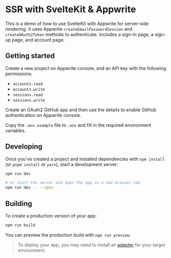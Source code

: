 # SSR with SvelteKit & Appwrite

This is a demo of how to use SvelteKit with Appwrite for server-side rendering. It uses Appwrite `createEmailPasswordSession` and `createOAuth2Token` methods to authenticate. Includes a sign-in page, a sign-up page, and account page.

## Getting started

Create a new project on Appwrite console, and an API key with the following permissions:
- `accounts.read`
- `accounts.write`
- `sessions.read`
- `sessions.write`

Create an OAuth2 GitHub app and then use the details to enable GitHub authentication on Appwrite console.

Copy the `.env.example` file to `.env` and fill in the required environment variables.

## Developing

Once you've created a project and installed dependencies with `npm install` (or `pnpm install` or `yarn`), start a development server:

```bash
npm run dev

# or start the server and open the app in a new browser tab
npm run dev -- --open
```

## Building

To create a production version of your app:

```bash
npm run build
```

You can preview the production build with `npm run preview`.

> To deploy your app, you may need to install an [adapter](https://kit.svelte.dev/docs/adapters) for your target environment.
